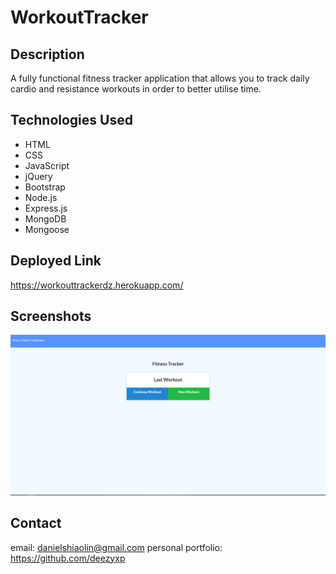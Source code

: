 # WorkoutTracker

## Description 

A fully functional fitness tracker application that allows you to track daily cardio and resistance workouts in order to better utilise time. 

## Technologies Used

- HTML
- CSS
- JavaScript
- jQuery
- Bootstrap
- Node.js
- Express.js
- MongoDB
- Mongoose

## Deployed Link

https://workouttrackerdz.herokuapp.com/

## Screenshots

![Front Page](screenshots/fitnesstracker.PNG "frontpage")

## Contact

email: danielshiaolin@gmail.com
personal portfolio: https://github.com/deezyxp